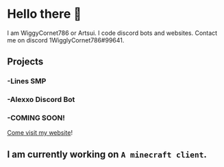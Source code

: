 # Hello there 👋

I am WiggyCornet786 or Artsui. I code discord bots and websites. Contact me on discord 1WigglyCornet786#99641.

## Projects

### -Lines SMP

### -Alexxo Discord Bot

### -COMING SOON!

[Come visit my website](https://wigglycornet.cf)!

## I am currently working on `A minecraft client`.

